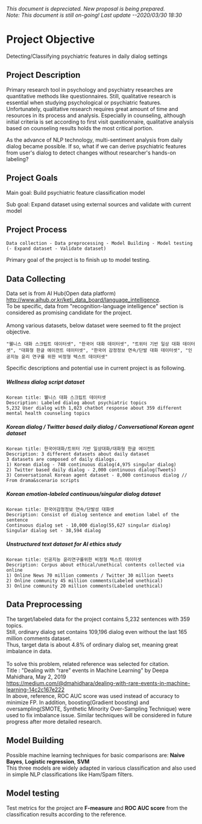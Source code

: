 *This document is depreciated. New proposal is being prepared.*<br>
*Note: This document is still on-going! Last update --2020/03/30 18:30*

# Project Objective

Detecting/Classifying psychiatric features in daily dialog settings

## Project Description

Primary research tool in psychology and psychiatry researches are quantitative methods like questionnaires.
Still, qualitative research is essential when studying psychological or psychiatric features. Unfortunately, qualitative research requires great amount of time and resources in its process and analysis. Especially in counseling, although initial criteria is set according to first visit questionnaire, qualitative analysis based on counseling results holds the most critical portion.

As the advance of NLP technology, multi-sentiment analysis from daily dialog became possible. If so, what if we can derive psychiatric features from user's dialog to detect changes without researcher's hands-on labeling? 

## Project Goals

Main goal: Build psychiatric feature classification model

Sub goal: Expand dataset using external sources and validate with current model

## Project Process
```
Data collection - Data preprocessing - Model Building - Model testing (- Expand dataset - Validate dataset)
```
Primary goal of the project is to finish up to  model testing. 

## Data Collecting

Data set is from AI Hub(Open data platform) <http://www.aihub.or.kr/keti_data_board/language_intelligence>.<br>
To be specific, data from "recognition-language intelligence" section is considered as promising candidate for the project.<br>
<br>
Among various datasets, below dataset were seemed to fit the project objective.<br>
```
"웰니스 대화 스크립트 데이터셋", "한국어 대화 데이터셋", "트위터 기반 일상 대화 데이터셋", "대화형 한글 에이전트 데이터셋", "한국어 감정정보 연속/단발 대화 데이터셋", "인공지능 윤리 연구를 위한 비정형 텍스트 데이터셋"
```
Specific descriptions and potential use in current project is as following.

##### Wellness dialog script dataset
```
Korean title: 웰니스 대화 스크립트 데이터셋
Description: Labeled dialog about psychiatric topics
5,232 User dialog with 1,023 chatbot response about 359 different mental health counseling topics
```
##### Korean dialog / Twitter based daily dialog / Conversational Korean agent dataset
```
Korean title: 한국어대화/트위터 기반 일상대화/대화형 한글 에이전트
Description: 3 different datasets about daily dataset 
3 datasets are composed of daily dialogs.
1) Korean dialog - 748 continuous dialog(4,975 singular dialog)
2) Twitter based daily dialog - 2,000 continuous dialog(Tweets)
3) Conversational Korean agent dataset - 8,000 continuous dialog // From drama&scenario scripts
```
##### Korean emotion-labeled continuous/singular dialog dataset
```
Korean title: 한국어감정정보 연속/단발성 대화셋 
Description: Consist of dialog sentence and emotion label of the sentence
Continuous dialog set - 10,000 dialog(55,627 singular dialog)
Singular dialog set - 38,594 dialog
```
##### Unstructured text dataset for AI ethics study
```
Korean title: 인공지능 윤리연구를위한 비정형 텍스트 데이터셋
Description: Corpus about ethical/unethical contents collected via online 
1) Online News 70 million comments / Twitter 30 million tweets
2) Online community 45 million comments(Labeled unethical)
3) Online community 20 million comments(Labeled unethical)
```

## Data Preprocessing

The target/labeled data for the project contains 5,232 sentences with 359 topics.<br>
Still, ordinary dialog set contains 109,196 dialog even without the last 165 million comments dataset.<br>
Thus, target data is about 4.8% of ordinary dialog set, meaning great imbalance in data. <br>
<br>
To solve this problem, related reference was selected for citation.<br>
Title : "Dealing with “rare” events in Machine Learning" by Deepa Mahidhara, May 2, 2019<br>
<a> https://medium.com/@dmahidhara/dealing-with-rare-events-in-machine-learning-14c2c167e222 <br>
In above, reference, ROC AUC score was used instead of accuracy to minimize FP. In addition, boosting(Gradient boosting) and oversampling(SMOTE, Synthetic Minority Over-Sampling Technique) were used to fix imbalance issue. Similar techniques will be considered in future progress after more detailed research.
<br>

## Model Building

Possible machine learning techniques for basic comparisons are: **Naive Bayes**, **Logistic regression**, **SVM**<br>
This three models are widely adapted in various classification and also used in simple NLP classifications like Ham/Spam filters.<br>

## Model testing

Test metrics for the project are **F-measure** and **ROC AUC score** from the classification results according to the reference.
